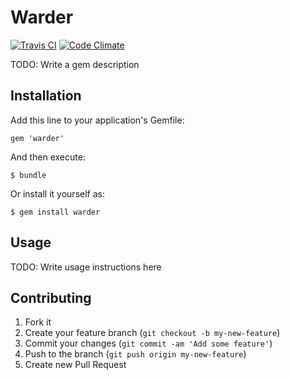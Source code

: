 # Warder

[![Travis CI](https://travis-ci.org/yltsrc/warder.png)](https://travis-ci.org/yltsrc/warder)
[![Code Climate](https://codeclimate.com/github/yltsrc/warder.png)](https://codeclimate.com/github/yltsrc/warder)

TODO: Write a gem description

## Installation

Add this line to your application's Gemfile:

    gem 'warder'

And then execute:

    $ bundle

Or install it yourself as:

    $ gem install warder

## Usage

TODO: Write usage instructions here

## Contributing

1. Fork it
2. Create your feature branch (`git checkout -b my-new-feature`)
3. Commit your changes (`git commit -am 'Add some feature'`)
4. Push to the branch (`git push origin my-new-feature`)
5. Create new Pull Request
